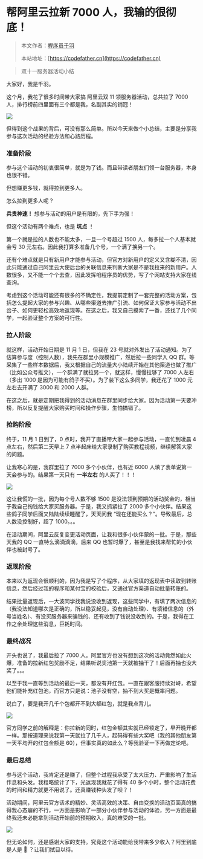 # 帮阿里云拉新 7000 人，我输的很彻底！

> 本文作者：[程序员千羽](https://yuyuanweb.feishu.cn/wiki/Abldw5WkjidySxkKxU2cQdAtnah)
>
> 本站地址：[https://codefather.cn](https://codefather.cn)

> 双十一服务器活动小结

大家好，我是千羽。

这个月，我花了很多时间带大家搞 阿里云双 11 领服务器活动，总共拉了 7000 人，排行榜前四里面有三个都是我，名副其实的销冠！

![](https://pic.yupi.icu/5563/202311031450701.png)

但得到这个战果的背后，可没有那么简单。所以今天来做个小总结，主要是分享我参与这次活动的经验方法和心路历程。

### 准备阶段

参与这个活动的初衷很简单，就是为了钱。而且带读者朋友们领一台服务器，本身也很不错。

但想赚更多钱，就得拉到更多人。

怎么拉到更多人呢？

**兵贵神速！** 想参与活动的用户是有限的，先下手为强！

但这个活动有两个难点，也是 **坑点** ！

第一个就是拉的人数也不能太多，一旦一个号超过 1500 人，每多拉一个人基本就会亏 30 元左右。因此我打算多准备几个号，一个满了换另一个。

还有个难点就是只有新用户才能参与活动，但官方对新用户的定义又含糊不清，因此只能通过自己阿里云大使后台的关联信息来判断大家是不是我拉来的新用户。人数很多，又不能一个个去查，因此发挥咱程序员的优势，写了个网站支持大家在线查询。

考虑到这个活动可能还有很多的不确定性，我提前定制了一套完整的活动方案，包括怎么提起大家的参与兴趣、从哪些渠道去推广引流、如何保证大家参与活动不出岔子、如何更轻松高效地返现等。在这之后，我又自己摸索了一番，还找了几个同学，一起验证整个方案的可行性。

### 拉人阶段

就这样，活动开始日期是 11 月 1 日，但我在 23 号就对外发出了活动通知。为了估算参与度（控制人数），我先在群里小规模推广，然后拉一些同学入 QQ 群。等采集了一些样本数据后，我又根据自己的流量大小陆续开始在其他渠道也做了推广（比如公众号推文），一个群满了就拉另一个，就这样，慢慢拉够了 7000 人左右（多出 1000 是因为可能有鸽子不买）。为了装下这么多同学，我还花了 1000 元左右去开满了 3000 和 2000 人群。

在这之后，就是定期把我得到的活动消息在群里同步给大家。因为活动第一天要冲榜，所以反复提醒大家购买时间和操作步骤，生怕搞错了。

### 抢购阶段

终于，11 月 1 日到了，0 点时，我开了直播带大家一起参与活动，一直忙到凌晨 4 点左右，然后第二天早上 7 点半起床给大家录制了购买教程视频，继续解答大家的问题。

让我寒心的是，我群里拉了 7000 多个小伙伴，也有近 6000 人填了表单说第一天会参与的。结果第一天只有 **一半左右** 的人买了！！！

![](https://pic.yupi.icu/5563/202311031450977.png)

这让我慌的一批，因为每个号人数不够 1500 是没法领到预期的活动奖金的，相当于我自己掏钱给大家买服务器。于是，我又抓紧拉了 2000 多个小伙伴。结果这些鸽子同学后面又陆陆续续睡醒了，天天问我 “现在还能买么？”。导致最后，总人数没控制好，超了 1000。。。

在活动期间，阿里云反复变更活动页面，让我和很多小伙伴蒙的一批。于是，那些天我的 QQ 一直特么滴滴滴滴，后来 QQ 也暂时爆了，甚至是我找来帮忙的小伙伴也被封号了。

### 返现阶段

本来以为返现会很顺利的，因为我是写了个程序，从大家填的返现表中读取到转账信息，然后经过我的程序和某付宝的校验后，又通过官方渠道自动批量转账的。

结果批量返现后，一大波同学找我说没收到返现，这些同学中，有填了两次信息的（我没法知道哪次是正确的，所以稳妥起见，没有自动处理）、有填错信息的（外号当姓名）、有没买服务器来骗钱的、还有收到了钱说没收到的。于是，我得在工作之余处理这些消息，巨耗时间。

### 最终战况

开头也说了，我最后拉了 7000 人。阿里官方也没有想到这次的活动竟然如此火爆，准备的拉新红包奖励不足，结果听说奖池第一天就被抽干了！后面再抽也没大奖了。。。

以至于我一直等到活动的最后一天，都没有开红包。一直在跟客服持续对峙，希望他们能补充红包池，而官方只是说：池子没有空，抽不到大奖是概率问题。

说白了，要是我开几千个包都开不到大额红包，就是我点背儿。

![](https://pic.yupi.icu/5563/202311031450981.png)

官方同学之前的解释是：你拉新的同时，红包金额其实就已经锁定了，早开晚开都一样。那按道理来说我第一天就拉了几千人，起码得有些大奖吧（我的其他朋友第一天平均开的红包金额是 60），但事实真的如此么？等我验证一下再做定论吧。

### 最后总结

参与这个活动，我肯定还是赚了，但整个过程我承受了太大压力、严重影响了生活作息和头发。我粗略统计了下，光返现我就花了得有 40 多个小时，整个活动花费的时间和精力就更不用说了。还真赚钱种头发了呗？！

活动期间，阿里云官方话术的精妙、灵活高效的决策、自由变换的活动页面真的搞得我心态崩的不行，一方面是影响了一部分小伙伴参与活动的体验，另一方面是最终我还未必能拿到活动开始前的预期收入，真的难受的一批。

![](https://pic.yupi.icu/5563/202311031450978.png)

但无论如何，还是感谢大家的支持。究竟这个活动能给我带来多少收入？阿里到底是人是 🐶 ？让我们拭目以待。
